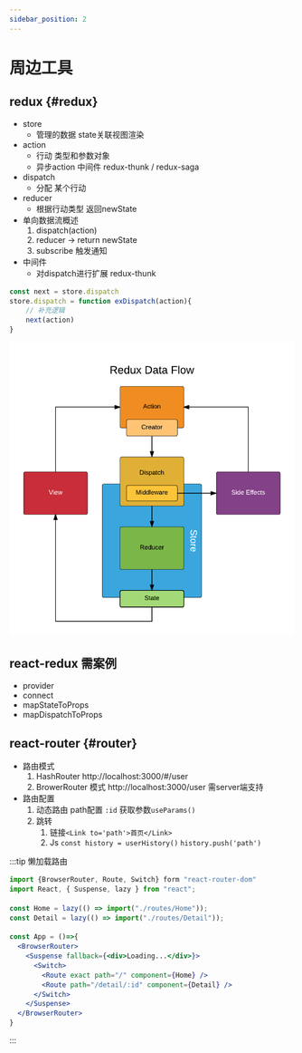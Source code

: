 ```yaml
---
sidebar_position: 2
---
```


# 周边工具

## redux {#redux}
- store 
  - 管理的数据 state关联视图渲染
- action 
  - 行动 类型和参数对象
  - 异步action 中间件 redux-thunk / redux-saga
- dispatch 
  - 分配 某个行动
- reducer 
  - 根据行动类型 返回newState
- 单向数据流概述
  1. dispatch(action)
  2. reducer -> return newState
  3. subscribe 触发通知
- 中间件
  - 对dispatch进行扩展 redux-thunk
```js
const next = store.dispatch
store.dispatch = function exDispatch(action){
    // 补充逻辑
    next(action)
}
```

![图解](/img/react/react-redux.png)

## react-redux 需案例
- provider
- connect
- mapStateToProps
- mapDispatchToProps

## react-router {#router}
- 路由模式
  1. HashRouter http://localhost:3000/#/user  
  2. BrowerRouter 模式  http://localhost:3000/user 需server端支持
- 路由配置 
  1. 动态路由 path配置 `:id` 获取参数`useParams()` 
  2. 跳转
     1. 链接`<Link to='path'>首页</Link>`
     2. Js `const history = userHistory()` `history.push('path')`

:::tip 懒加载路由
```jsx
import {BrowserRouter, Route, Switch} form "react-router-dom"
import React, { Suspense, lazy } from "react";

const Home = lazy(() => import("./routes/Home"));
const Detail = lazy(() => import("./routes/Detail"));

const App = ()=>{
  <BrowserRouter>
    <Suspense fallback={<div>Loading...</div>}>
      <Switch>
        <Route exact path="/" component={Home} />
        <Route path="/detail/:id" component={Detail} />
      </Switch>
    </Suspense>
  </BrowserRouter>
}
```
::: 

